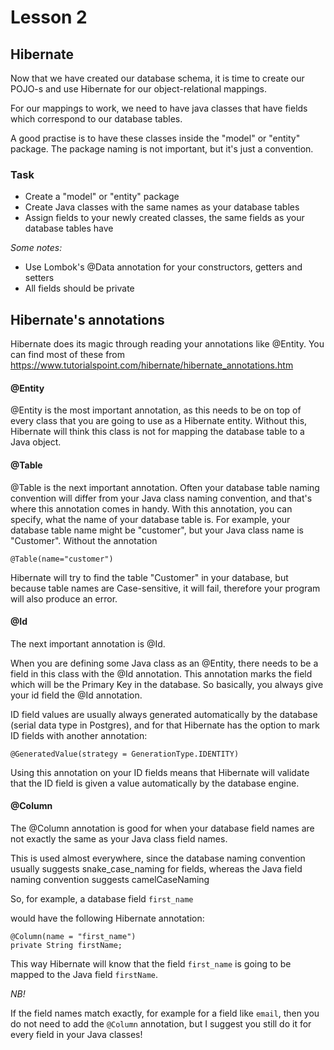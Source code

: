 # Lesson 2

## Hibernate
Now that we have created our database schema, it is time to create our POJO-s and use Hibernate for our object-relational
mappings.

For our mappings to work, we need to have java classes that have fields which correspond to our database tables.

A good practise is to have these classes inside the "model" or "entity" package. The package naming is not important, but
it's just a convention.

### Task

* Create a "model" or "entity" package
* Create Java classes with the same names as your database tables
* Assign fields to your newly created classes, the same fields as your database tables have

_Some notes:_
* Use Lombok's @Data annotation for your constructors, getters and setters
* All fields should be private

## Hibernate's annotations
Hibernate does its magic through reading your annotations like @Entity. You can find most of these
from https://www.tutorialspoint.com/hibernate/hibernate_annotations.htm

#### @Entity
@Entity is the most important annotation, as this needs to be on top of every class that you are going
to use as a Hibernate entity. Without this, Hibernate will think this class is not for mapping the database table to
a Java object.

#### @Table
@Table is the next important annotation. Often your database table naming convention will differ from your Java class
naming convention, and that's where this annotation comes in handy. With this annotation, you can specify, what the name
of your database table is.
For example, your database table name might be "customer", but your Java class name is "Customer". Without the annotation

```
@Table(name="customer")
```

Hibernate will try to find the table "Customer" in your database, but because table names are Case-sensitive, it will
fail, therefore your program will also produce an error.

#### @Id
The next important annotation is @Id.

When you are defining some Java class as an @Entity, there needs to be a field in this class with the @Id annotation.
This annotation marks the field which will be the Primary Key in the database. So basically, you always give your id
field the @Id annotation.

ID field values are usually always generated automatically by the database (serial data type in Postgres), and for that
Hibernate has the option to mark ID fields with another annotation:

```
@GeneratedValue(strategy = GenerationType.IDENTITY)
```
Using this annotation on your ID fields means that Hibernate will validate that the ID field is given a value automatically
by the database engine.

#### @Column
The @Column annotation is good for when your database field names are not exactly the same as your Java class field names.

This is used almost everywhere, since the database naming convention usually suggests snake_case_naming for fields, whereas
the Java field naming convention suggests camelCaseNaming

So, for example, a database field `first_name`

would have the following Hibernate annotation:

```
@Column(name = "first_name")
private String firstName;
```

This way Hibernate will know that the field `first_name` is going to be mapped to the Java field `firstName`.

_NB!_

If the field names match exactly, for example for a field like `email`, then you do not need to add the `@Column`
annotation, but I suggest you still do it for every field in your Java classes!